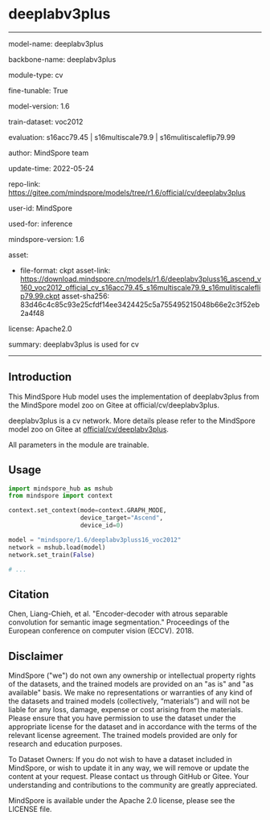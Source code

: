 # deeplabv3plus

---

model-name: deeplabv3plus

backbone-name: deeplabv3plus

module-type: cv

fine-tunable: True

model-version: 1.6

train-dataset: voc2012

evaluation: s16acc79.45 | s16multiscale79.9 | s16mulitiscaleflip79.99

author: MindSpore team

update-time: 2022-05-24

repo-link: <https://gitee.com/mindspore/models/tree/r1.6/official/cv/deeplabv3plus>

user-id: MindSpore

used-for: inference

mindspore-version: 1.6

asset:

-
    file-format: ckpt
    asset-link: <https://download.mindspore.cn/models/r1.6/deeplabv3pluss16_ascend_v160_voc2012_official_cv_s16acc79.45_s16multiscale79.9_s16mulitiscaleflip79.99.ckpt>
    asset-sha256: 83d46c4c85c93e25cfdf14ee3424425c5a755495215048b66e2c3f52eb2a4f48

license: Apache2.0

summary: deeplabv3plus is used for cv

---

## Introduction

This MindSpore Hub model uses the implementation of deeplabv3plus from the MindSpore model zoo on Gitee at official/cv/deeplabv3plus.

deeplabv3plus is a cv network. More details please refer to the MindSpore model zoo on Gitee at [official/cv/deeplabv3plus](https://gitee.com/mindspore/models/blob/r1.6/official/cv/deeplabv3plus/README_CN.md).

All parameters in the module are trainable.

## Usage

```python
import mindspore_hub as mshub
from mindspore import context

context.set_context(mode=context.GRAPH_MODE,
                    device_target="Ascend",
                    device_id=0)

model = "mindspore/1.6/deeplabv3pluss16_voc2012"
network = mshub.load(model)
network.set_train(False)

# ...
```

## Citation

Chen, Liang-Chieh, et al. "Encoder-decoder with atrous separable convolution for semantic image segmentation." Proceedings of the European conference on computer vision (ECCV). 2018.

## Disclaimer

MindSpore ("we") do not own any ownership or intellectual property rights of the datasets, and the trained models are provided on an "as is" and "as available" basis. We make no representations or warranties of any kind of the datasets and trained models (collectively, “materials”) and will not be liable for any loss, damage, expense or cost arising from the materials. Please ensure that you have permission to use the dataset under the appropriate license for the dataset and in accordance with the terms of the relevant license agreement. The trained models provided are only for research and education purposes.

To Dataset Owners: If you do not wish to have a dataset included in MindSpore, or wish to update it in any way, we will remove or update the content at your request. Please contact us through GitHub or Gitee. Your understanding and contributions to the community are greatly appreciated.

MindSpore is available under the Apache 2.0 license, please see the LICENSE file.
